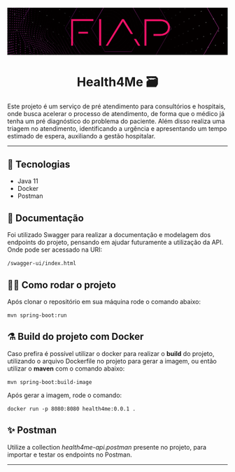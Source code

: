 <p align="center">
<img src = "src/assets/fiap.png" alt="fiap">
</p>

# <center>Health4Me 🗃️</center>

Este projeto é um serviço de pré atendimento para consultórios e hospitais, onde busca acelerar o processo de atendimento, de forma que o médico já tenha um pré diagnóstico do problema do paciente. Além disso realiza uma triagem no atendimento, identificando a urgência e apresentando um tempo estimado de espera, auxiliando a gestão hospitalar.

---
## 📝 Tecnologias
* Java 11
* Docker
* Postman

## 📄 Documentação 
Foi utilizado Swagger para realizar a documentação e modelagem dos endpoints do projeto, pensando em ajudar futuramente a utilização da API. Onde pode ser acessado na URI:
```
/swagger-ui/index.html
```

## 🧑‍💻 Como rodar o projeto
Após clonar o repositório em sua máquina rode o comando abaixo:
```
mvn spring-boot:run
```

## ⚗️ Build do projeto com Docker
Caso prefira é possível utilizar o docker para realizar o **build** do projeto, utilizando o arquivo Dockerfile no projeto para gerar a imagem, ou então utilizar o **maven** com o comando abaixo: 
```
mvn spring-boot:build-image
```
Após gerar a imagem, rode o comando:
```
docker run -p 8080:8080 health4me:0.0.1 .
```

## ✨ Postman
Utilize a collection _health4me-api.postman_ presente no projeto, para importar e testar os endpoints no Postman. 

___